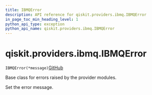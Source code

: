 ```yaml
---
title: IBMQError
description: API reference for qiskit.providers.ibmq.IBMQError
in_page_toc_min_heading_level: 1
python_api_type: exception
python_api_name: qiskit.providers.ibmq.IBMQError
---
```


# qiskit.providers.ibmq.IBMQError

<span id="qiskit.providers.ibmq.IBMQError" />

`IBMQError(*message)`[GitHub](https://github.com/qiskit/qiskit/tree/stable/0.39/qiskit/providers/ibmq/exceptions.py "view source code")

Base class for errors raised by the provider modules.

Set the error message.

